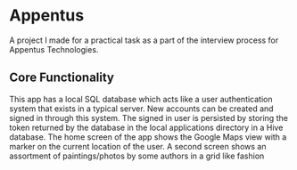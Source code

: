 # Appentus

A project I made for a practical task as a part of the interview process for Appentus Technologies.

## Core Functionality
This app has a local SQL database which acts like a user authentication system that exists in a typical server. New accounts can be created and signed in through this system. The signed in user is persisted by storing the token returned by the database in the local applications directory in a Hive database. The home screen of the app shows the Google Maps view with a marker on the current location of the user. A second screen shows an assortment of paintings/photos by some authors in a grid like fashion
